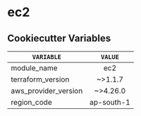 # ec2

## Cookiecutter Variables

| `VARIABLE`           | `VALUE`                                 |
| -------------        |:--------------------------------------: |
| module_name          | ec2          |
| terraform_version    | ~>1.1.7    |
| aws_provider_version | ~>4.26.0 |
| region_code          | ap-south-1          |
